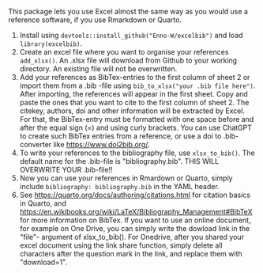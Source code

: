 This package lets you use Excel almost the same way as you would use a reference software, if you use Rmarkdown or Quarto. 
1. Install using  `devtools::install_github("Enno-W/excelbib")` and load `library(excelbib)`.
2. Create an excel file where you want to organise your references `add_xlsx()`. An .xlsx file will download from Github to your working directory. An existing file will not be overwritten. 
3. Add your references as BibTex-entries to the first column of sheet 2 or import them from a .bib -file using `bib_to_xlsx("your .bib file here")`. After importing, the references will appear in the first sheet. Copy and paste the ones that you want to cite to the first column of sheet 2. The citekey, authors, doi and other information will be extracted by Excel. For that, the BibTex-entry must be formatted with one space before and after the equal sign (=) and using curly brackets. You can use ChatGPT to create such BibTex entries from a reference, or use a doi to .bib-converter like https://www.doi2bib.org/. 
5. To write your references to the bibliography file, use `xlsx_to_bib()`. The default name for the .bib-file is "bibliography.bib". THIS WILL OVERWRITE YOUR .bib-file!!
6. Now you can use your references in Rmardown or Quarto, simply include `bibliography: bibliography.bib` in the YAML header.
7. See https://quarto.org/docs/authoring/citations.html for citation basics in Quarto, and https://en.wikibooks.org/wiki/LaTeX/Bibliography_Management#BibTeX for more information on BibTex. 
If you want to use an online document, for example on One Drive, you can simply write the dowload link in the "file"- argument of xlsx_to_bib(). 
For Onedrive, after you shared your excel document using the link share function, simply delete all characters after the question mark in the link, and replace them with "download=1".
